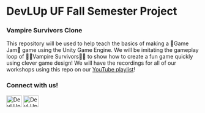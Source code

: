 <h1 align="left">DevLUp UF Fall Semester Project</h1>
<h3 align="left">Vampire Survivors Clone</h3>

This repository will be used to help teach the basics of making a 🍇Game Jam🍇 game using the Unity Game Engine. We will be imitating the gameplay loop of 🧛‍♀️Vampire Survivors🧛‍♀️ to show how to create a fun game quickly using clever game design! We will have the recordings for all of our workshops using this repo on our [YouTube playlist](https://www.youtube.com/playlist?list=PLLNSCYPp4AU8wagUDoaecQUfqHTM-BhMf)!

<h3 align="left">Connect with us!</h3>
<p align="left">
<a href="https://discord.gg/W6JmWhQC6P" target="blank"><img align="center" src="https://raw.githubusercontent.com/rahuldkjain/github-profile-readme-generator/master/src/images/icons/Social/discord.svg" alt="DevLUp" height="30" width="40" /></a>
<a href="https://www.instagram.com/devlup_uf/" target="blank"><img align="center" src="https://raw.githubusercontent.com/rahuldkjain/github-profile-readme-generator/master/src/images/icons/Social/instagram.svg" alt="DevLUp" height="30" width="40" /></a>
</p>
